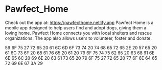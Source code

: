 # Pawfect_Home
Check out the app at: https://pawfecthome.netlify.app
Pawfect Home is a mobile app designed to help users find and adopt dogs, giving them a loving home. Pawfect Home connects you with local shelters and rescue organizations. The app also allows users to volunteer, foster and donate.

59 6F 75 27 72 65 20 61 6C 6D 6F 73 74 20 74 68 65 72 65 2E 20 57 65 20 61 6C 73 6F 20 68 61 76 65 20 61 20 79 6F 75 74 75 62 65 20 63 68 61 6E 6E 65 6C 20 69 6E 20 63 61 73 65 20 79 6F 75 27 72 65 20 77 6F 6E 64 65 72 69 6E 67 3A 29
